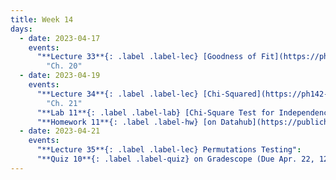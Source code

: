 ```yaml
---
title: Week 14
days:
  - date: 2023-04-17
    events:
      "**Lecture 33**{: .label .label-lec} [Goodness of Fit](https://ph142-ucb.github.io/sp23/src/goodnessoffit.pdf) ([Recording](https://youtu.be/Tk8V9ERaw0U))":
        "Ch. 20"
  - date: 2023-04-19
    events:
      "**Lecture 34**{: .label .label-lec} [Chi-Squared](https://ph142-ucb.github.io/sp23/src/chisquared.pdf)":
        "Ch. 21"
      "**Lab 11**{: .label .label-lab} [Chi-Square Test for Independence](https://publichealth.datahub.berkeley.edu/hub/user-redirect/git-pull?repo=https%3A%2F%2Fgithub.com%2Fph142-ucb%2Fph142-sp23&urlpath=rstudio%2F&branch=main) (Due Apr. 25)":
      "**Homework 11**{: .label .label-hw} [on Datahub](https://publichealth.datahub.berkeley.edu/hub/user-redirect/git-pull?repo=https%3A%2F%2Fgithub.com%2Fph142-ucb%2Fph142-sp23&urlpath=rstudio%2F&branch=main)":
  - date: 2023-04-21
    events:
      "**Lecture 35**{: .label .label-lec} Permutations Testing": 
      "**Quiz 10**{: .label .label-quiz} on Gradescope (Due Apr. 22, 12:00 PM PST)":
---
```

